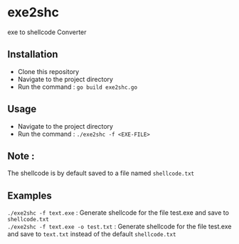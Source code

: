 # exe2shc 
exe to shellcode Converter

## Installation
- Clone this repository
- Navigate to the project directory 
- Run the command :
    `go build exe2shc.go`

## Usage
- Navigate to the project directory
- Run the command :
    `./exe2shc -f <EXE-FILE>`

## Note :
The shellcode is by default saved to a file named `shellcode.txt`

## Examples
`./exe2shc -f text.exe` : Generate shellcode for the file test.exe and save to `shellcode.txt` \
`./exe2shc -f text.exe -o test.txt` : Generate shellcode for the file test.exe and save to `text.txt` instead of the default `shellcode.txt`